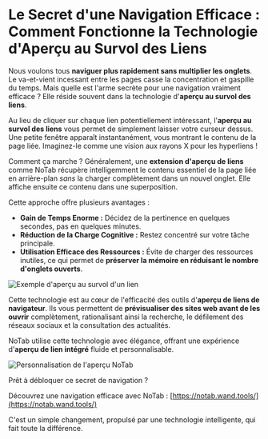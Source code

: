 # Le Secret d'une Navigation Efficace : Comment Fonctionne la Technologie d'Aperçu au Survol des Liens

Nous voulons tous **naviguer plus rapidement sans multiplier les onglets**. Le va-et-vient incessant entre les pages casse la concentration et gaspille du temps. Mais quelle est l'arme secrète pour une navigation vraiment efficace ? Elle réside souvent dans la technologie d'**aperçu au survol des liens**.

Au lieu de cliquer sur chaque lien potentiellement intéressant, l'**aperçu au survol des liens** vous permet de simplement laisser votre curseur dessus. Une petite fenêtre apparaît instantanément, vous montrant le contenu de la page liée. Imaginez-le comme une vision aux rayons X pour les hyperliens !

Comment ça marche ? Généralement, une **extension d'aperçu de liens** comme NoTab récupère intelligemment le contenu essentiel de la page liée en arrière-plan *sans* la charger complètement dans un nouvel onglet. Elle affiche ensuite ce contenu dans une superposition.

Cette approche offre plusieurs avantages :
*   **Gain de Temps Enorme :** Décidez de la pertinence en quelques secondes, pas en quelques minutes.
*   **Réduction de la Charge Cognitive :** Restez concentré sur votre tâche principale.
*   **Utilisation Efficace des Ressources :** Évite de charger des ressources inutiles, ce qui permet de **préserver la mémoire en réduisant le nombre d'onglets ouverts**.

![Exemple d'aperçu au survol d'un lien](images/notab1.png)

Cette technologie est au cœur de l'efficacité des outils d'**aperçu de liens de navigateur**. Ils vous permettent de **prévisualiser des sites web avant de les ouvrir** complètement, rationalisant ainsi la recherche, le défilement des réseaux sociaux et la consultation des actualités.

NoTab utilise cette technologie avec élégance, offrant une expérience d'**aperçu de lien intégré** fluide et personnalisable.

![Personnalisation de l'aperçu NoTab](images/notab2.png)

Prêt à débloquer ce secret de navigation ?

Découvrez une navigation efficace avec NoTab : [https://notab.wand.tools/](https://notab.wand.tools/)

C'est un simple changement, propulsé par une technologie intelligente, qui fait toute la différence.
